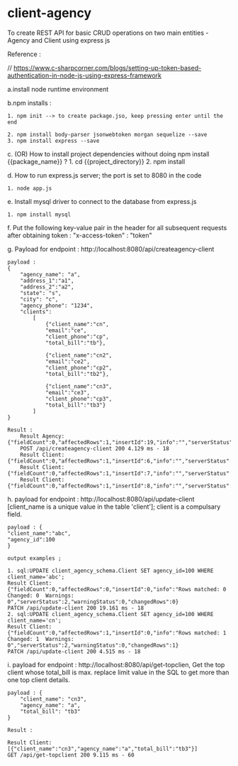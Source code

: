 # client-agency
To create REST API for basic CRUD operations on two main entities - Agency and Client using express js

Reference : 

// https://www.c-sharpcorner.com/blogs/setting-up-token-based-authentication-in-node-js-using-express-framework

a.install node runtime environment 

b.npm installs : 

    1. npm init --> to create package.jso, keep pressing enter until the end

    2. npm install body-parser jsonwebtoken morgan sequelize --save
    3. npm install express --save

c. (OR) How to install project dependencies without doing npm install {{package_name}} ?
    1. cd {{project_directory}}
    2. npm install

d. How to run express.js server; the port is set to 8080 in the code

    1. node app.js

e. Install mysql driver to connect to the database from express.js

    1. npm install mysql

f. Put the following key-value pair in the header for all subsequent requests after obtaining token : "x-access-token" : "token"

g. Payload for endpoint : http://localhost:8080/api/createagency-client

    payload : 
    {
        "agency_name": "a", 
        "address_1":"a1", 
        "address_2":"a2", 
        "state": "s", 
        "city": "c", 
        "agency_phone": "1234",
        "clients":
            [
                {"client_name":"cn",
                "email":"ce",
                "client_phone":"cp",
                "total_bill":"tb"}, 

                {"client_name":"cn2",
                "email":"ce2",
                "client_phone":"cp2",
                "total_bill":"tb2"},

                {"client_name":"cn3",
                "email":"ce3",
                "client_phone":"cp3",
                "total_bill":"tb3"}
            ]
    }

    Result : 
        Result Agency: {"fieldCount":0,"affectedRows":1,"insertId":19,"info":"","serverStatus":2,"warningStatus":0}
        POST /api/createagency-client 200 4.129 ms - 18
        Result Client: {"fieldCount":0,"affectedRows":1,"insertId":6,"info":"","serverStatus":2,"warningStatus":0}
        Result Client: {"fieldCount":0,"affectedRows":1,"insertId":7,"info":"","serverStatus":2,"warningStatus":0}
        Result Client: {"fieldCount":0,"affectedRows":1,"insertId":8,"info":"","serverStatus":2,"warningStatus":0}

h. payload for endpoint : http://localhost:8080/api/update-client   [client_name is a unique value in the table 'client']; client is a compulsary field. 

    payload : {
    "client_name":"abc",
    "agency_id":100
    }

    output examples ; 

    1. sql:UPDATE client_agency_schema.Client SET agency_id=100 WHERE client_name='abc';
    Result Client: {"fieldCount":0,"affectedRows":0,"insertId":0,"info":"Rows matched: 0  Changed: 0  Warnings: 0","serverStatus":2,"warningStatus":0,"changedRows":0}
    PATCH /api/update-client 200 19.161 ms - 18
    2. sql:UPDATE client_agency_schema.Client SET agency_id=100 WHERE client_name='cn';
    Result Client: {"fieldCount":0,"affectedRows":1,"insertId":0,"info":"Rows matched: 1  Changed: 1  Warnings: 0","serverStatus":2,"warningStatus":0,"changedRows":1}
    PATCH /api/update-client 200 4.515 ms - 18

i.  payload for endpoint : http://localhost:8080/api/get-topclien, Get the top client whose total_bill is max. replace limit value in the SQL to get more than one top client details. 

    payload : {
        "client_name": "cn3",
        "agency_name": "a",
        "total_bill": "tb3"
    }

    Result : 

    Result Client: [{"client_name":"cn3","agency_name":"a","total_bill":"tb3"}]
    GET /api/get-topclient 200 9.115 ms - 60